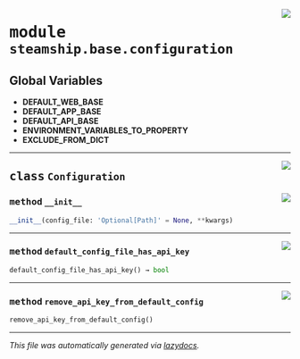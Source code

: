 <!-- markdownlint-disable -->

<a href="https://github.com/steamship-core/python-client/tree/main/src/steamship/base/configuration.py#L0"><img align="right" style="float:right;" src="https://img.shields.io/badge/-source-cccccc?style=flat-square"></a>

# <kbd>module</kbd> `steamship.base.configuration`




**Global Variables**
---------------
- **DEFAULT_WEB_BASE**
- **DEFAULT_APP_BASE**
- **DEFAULT_API_BASE**
- **ENVIRONMENT_VARIABLES_TO_PROPERTY**
- **EXCLUDE_FROM_DICT**


---

<a href="https://github.com/steamship-core/python-client/tree/main/src/steamship/base/configuration.py#L39"><img align="right" style="float:right;" src="https://img.shields.io/badge/-source-cccccc?style=flat-square"></a>

## <kbd>class</kbd> `Configuration`




<a href="https://github.com/steamship-core/python-client/tree/main/src/steamship/base/configuration.py#L48"><img align="right" style="float:right;" src="https://img.shields.io/badge/-source-cccccc?style=flat-square"></a>

### <kbd>method</kbd> `__init__`

```python
__init__(config_file: 'Optional[Path]' = None, **kwargs)
```








---

<a href="https://github.com/steamship-core/python-client/tree/main/src/steamship/base/configuration.py#L134"><img align="right" style="float:right;" src="https://img.shields.io/badge/-source-cccccc?style=flat-square"></a>

### <kbd>method</kbd> `default_config_file_has_api_key`

```python
default_config_file_has_api_key() → bool
```





---

<a href="https://github.com/steamship-core/python-client/tree/main/src/steamship/base/configuration.py#L138"><img align="right" style="float:right;" src="https://img.shields.io/badge/-source-cccccc?style=flat-square"></a>

### <kbd>method</kbd> `remove_api_key_from_default_config`

```python
remove_api_key_from_default_config()
```








---

_This file was automatically generated via [lazydocs](https://github.com/ml-tooling/lazydocs)._
